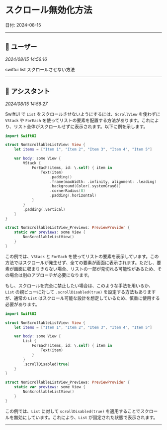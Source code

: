 # スクロール無効化方法

日付: 2024-08-15

---

## 👤 ユーザー
*2024/08/15 14:56:16*

swiftui list スクロールさせない方法

---

## 🤖 アシスタント
*2024/08/15 14:56:27*

SwiftUI で `List` をスクロールさせないようにするには、`ScrollView` を使わずに `VStack` や `ForEach` を使ってリストの要素を配置する方法があります。これにより、リスト全体がスクロールせずに表示されます。以下に例を示します。

```swift
import SwiftUI

struct NonScrollableListView: View {
    let items = ["Item 1", "Item 2", "Item 3", "Item 4", "Item 5"]

    var body: some View {
        VStack {
            ForEach(items, id: \.self) { item in
                Text(item)
                    .padding()
                    .frame(maxWidth: .infinity, alignment: .leading)
                    .background(Color(.systemGray6))
                    .cornerRadius(8)
                    .padding(.horizontal)
            }
        }
        .padding(.vertical)
    }
}

struct NonScrollableListView_Previews: PreviewProvider {
    static var previews: some View {
        NonScrollableListView()
    }
}
```

この例では、`VStack` と `ForEach` を使ってリストの要素を表示しています。この方法ではスクロールが発生せず、全ての要素が画面に表示されます。ただし、要素が画面に収まりきらない場合、リストの一部が見切れる可能性があるため、その場合は別のアプローチが必要になります。

もし、スクロールを完全に禁止したい場合は、このような手法を用いるか、`List` の親ビューに対して `.scrollDisabled(true)` を設定する方法もありますが、通常の `List` はスクロール可能な設計を想定しているため、慎重に使用する必要があります。

```swift
import SwiftUI

struct NonScrollableListView: View {
    let items = ["Item 1", "Item 2", "Item 3", "Item 4", "Item 5"]

    var body: some View {
        List {
            ForEach(items, id: \.self) { item in
                Text(item)
            }
        }
        .scrollDisabled(true)
    }
}

struct NonScrollableListView_Previews: PreviewProvider {
    static var previews: some View {
        NonScrollableListView()
    }
}
```

この例では、`List` に対して `scrollDisabled(true)` を適用することでスクロールを無効にしています。これにより、`List` が固定された状態で表示されます。

---
